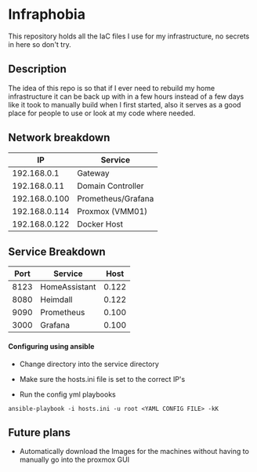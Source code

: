 # Infraphobia

This repository holds all the IaC files I use for my infrastructure, no secrets in here so don't try.

## Description

The idea of this repo is so that if I ever need to rebuild my home infrastructure it can be back up with in a few hours instead of a few days like it took to manually build when I first started, also it serves as a good place for people to use or look at my code where needed.

## Network breakdown

| IP | Service |
|--- |---      |
| 192.168.0.1 | Gateway |
| 192.168.0.11 | Domain Controller |
| 192.168.0.100 | Prometheus/Grafana |
| 192.168.0.114 | Proxmox (VMM01) |
| 192.168.0.122 | Docker Host |

## Service Breakdown

| Port | Service | Host |
|---|---|---|
| 8123 | HomeAssistant | 0.122 |
| 8080 | Heimdall | 0.122 |
| 9090 | Prometheus | 0.100 |
| 3000 | Grafana | 0.100 |

#### Configuring using ansible

- Change directory into the service directory

- Make sure the hosts.ini file is set to the correct IP's

- Run the config yml playbooks

```
ansible-playbook -i hosts.ini -u root <YAML CONFIG FILE> -kK
```

## Future plans

- Automatically download the Images for the machines without having to manually go into the proxmox GUI
